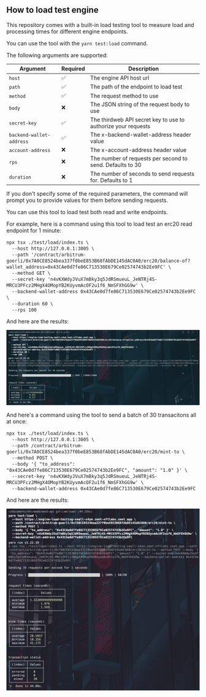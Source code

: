 ## How to load test engine

This repository comes with a built-in load testing tool to measure load and processing times for different engine endpoints.

You can use the tool with the `yarn test:load` command.

The following arguments are supported:

| Argument                 | Required | Description                                                   |
| ------------------------ | -------- | ------------------------------------------------------------- |
| `host`                   | ✅       | The engine API host url                                       |
| `path`                   | ✅       | The path of the endpoint to load test                         |
| `method`                 | ✅       | The request method to use                                     |
| `body`                   | ❌       | The JSON string of the request body to use                    |
| `secret-key`             | ✅       | The thirdweb API secret key to use to authorize your requests |
| `backend-wallet-address` | ✅       | The x-backend-wallet-address header value                     |
| `account-address`        | ❌       | The x-account-address header value                            |
| `rps`                    | ❌       | The number of requests per second to send. Defaults to 30     |
| `duration`               | ❌       | The number of seconds to send requests for. Defaults to 1     |

If you don't specify some of the required parameters, the command will prompt you to provide values for them before sending requests.

You can use this tool to load test both read and write endpoints.

For example, here is a command using this tool to load test an erc20 read endpoint for 1 minute:

```
npx tsx ./test/load/index.ts \
  --host http://127.0.0.1:3005 \
  --path '/contract/arbitrum-goerli/0x7A0CE8524bea337f0beE853B68fAbDE145dAC0A0/erc20/balance-of?wallet_address=0x43CAe0d7fe86C713530E679Ce02574743b2Ee9FC' \
  --method GET \
  --secret-key 'n4vKXWdyJVuX7mBky3q5JdRSmueuL_JeNTRj4S-MRCU3PFcz2MHgX4OMopYB2KUyvmAcOF2u1f6_NmSFXhGG9w' \
  --backend-wallet-address 0x43CAe0d7fe86C713530E679Ce02574743b2Ee9FC \
  --duration 60 \
  --rps 100
```

And here are the results:

![load-test-read](../images/load-test-read.png)

And here's a command using the tool to send a batch of 30 transacitons all at once:

```
npx tsx ./test/load/index.ts \
  --host http://127.0.0.1:3005 \
  --path /contract/arbitrum-goerli/0x7A0CE8524bea337f0beE853B68fAbDE145dAC0A0/erc20/mint-to \
  --method POST \
  --body '{ "to_address": "0x43CAe0d7fe86C713530E679Ce02574743b2Ee9FC", "amount": "1.0" }' \
  --secret-key 'n4vKXWdyJVuX7mBky3q5JdRSmueuL_JeNTRj4S-MRCU3PFcz2MHgX4OMopYB2KUyvmAcOF2u1f6_NmSFXhGG9w' \
  --backend-wallet-address 0x43CAe0d7fe86C713530E679Ce02574743b2Ee9FC
```

And here are the results:

![load-test-write](../images/load-test-write.png)
